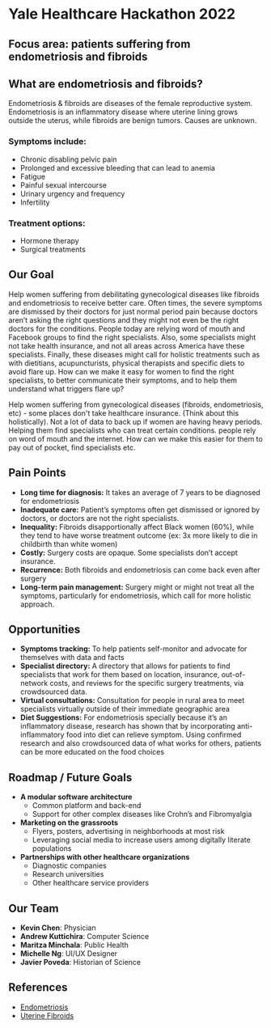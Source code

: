 # Yale Healthcare Hackathon 2022

## Focus area: patients suffering from endometriosis and fibroids

## What are endometriosis and fibroids?
Endometriosis & fibroids are diseases of the female reproductive system. 
Endometriosis is an inflammatory disease where uterine lining grows outside the uterus, while fibroids are benign tumors. Causes are unknown.


### Symptoms include:
* Chronic disabling pelvic pain
* Prolonged and excessive bleeding that can lead to anemia
* Fatigue
* Painful sexual intercourse
* Urinary urgency and frequency
* Infertility

### Treatment options:
* Hormone therapy
* Surgical treatments 

## Our Goal
Help women suffering from debilitating gynecological diseases like fibroids and endometriosis to receive better care. Often times, the severe symptoms are dismissed by their doctors for just normal period pain because doctors aren’t asking the right questions and they might not even be the right doctors for the conditions. People today are relying word of mouth and Facebook groups to find the right specialists. Also, some specialists might not take health insurance, and not all areas across America have these specialists. Finally, these diseases might call for holistic treatments such as with dietitians, acupuncturists, physical therapists and specific diets to avoid flare up. How can we make it easy for women to find the right specialists, to better communicate their symptoms, and to help them understand what triggers flare up?

Help women suffering from gynecological diseases (fibroids, endometriosis, etc) - some places don't take healthcare insurance. (Think about this holistically). Not a lot of data to back up if women are having heavy periods. Helping them find specialists who can treat certain conditions. people rely on word of mouth and the internet. How can we make this easier for them to pay out of pocket, find specialists etc.

## Pain Points
- **Long time for diagnosis:** It takes an average of 7 years to be diagnosed for endometriosis
- **Inadequate care:** Patient’s symptoms often get dismissed or ignored by doctors, or doctors are not the right specialists.
- **Inequality:** Fibroids disapportionally affect Black women (60%), while they tend to have worse treatment outcome (ex: 3x more likely to die in childbirth than white women)
- **Costly:** Surgery costs are opaque. Some specialists don’t accept insurance. 
- **Recurrence:** Both fibroids and endometriosis can come back even after surgery 
- **Long-term pain management:** Surgery might or might not treat all the symptoms, particularly for endometriosis, which call for more holistic approach.

## Opportunities
- **Symptoms tracking:** To help patients self-monitor and advocate for themselves with data and facts
- **Specialist directory:** A directory that allows for patients to find specialists that work for them based on location, insurance, out-of-network costs, and reviews for the specific surgery treatments, via crowdsourced data.
- **Virtual consultations:** Consultation for people in rural area to meet specialists virtually outside of their immediate geographic area
- **Diet Suggestions:** For endometriosis specially because it’s an inflammatory disease, research has shown that by incorporating anti-inflammatory food into diet can relieve symptom. Using confirmed research and also crowdsourced data of what works for others, patients can be more educated on the food choices

## Roadmap / Future Goals
- **A modular software architecture**
  - Common platform and back-end
  - Support for other complex diseases like Crohn’s and Fibromyalgia
- **Marketing on the grassroots**
  - Flyers, posters, advertising in neighborhoods at most risk
  - Leveraging social media to increase users among digitally literate populations
- **Partnerships with other healthcare organizations**
  - Diagnostic companies
  - Research universities
  - Other healthcare service providers

## Our Team
- **Kevin Chen**: Physician
- **Andrew Kuttichira**: Computer Science
- **Maritza Minchala**: Public Health
- **Michelle Ng**: UI/UX Designer
- **Javier Poveda**: Historian of Science




## References
- [Endometriosis](https://www.mayoclinic.org/diseases-conditions/endometriosis/symptoms-causes/syc-20354656)
- [Uterine Fibroids](https://www.mayoclinic.org/diseases-conditions/uterine-fibroids/symptoms-causes/syc-20354288)



